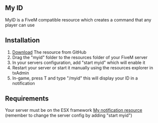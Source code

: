 ## My ID
MyID is a FiveM compatible resource which creates a command that any player can use

 ## Installation 
 1. [Download](https://github.com/JimboDaDuck/FiveM-MyID.git) The resource from GitHub
 2. Drag the "myid" folder to the resources folder of your FiveM server
 3. In your servers configuration, add "start myid" which will enable it
 4. Restart your server or start it manually using the resources explorer in txAdmin
 5. In-game, press T and type "/myid" this will display your ID in a notification
## Requirements
Your server must be on the ESX framework
[My notification resource](https://github.com/JimboDaDuck/FiveM-ESX-Notifications) (remember to change the server config by adding "start myid")
